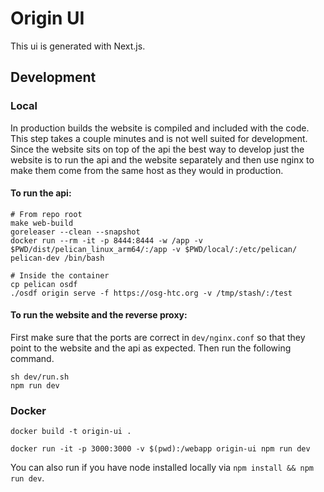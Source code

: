 # Origin UI

This ui is generated with Next.js.

## Development

### Local

In production builds the website is compiled and included with the code. This step
takes a couple minutes and is not well suited for development. Since the website
sits on top of the api the best way to develop just the website is to run the api
and the website separately and then use nginx to make them come from the same host
as they would in production.

#### To run the api:

```shell
# From repo root
make web-build
goreleaser --clean --snapshot
docker run --rm -it -p 8444:8444 -w /app -v $PWD/dist/pelican_linux_arm64/:/app -v $PWD/local/:/etc/pelican/ pelican-dev /bin/bash
```

```shell
# Inside the container
cp pelican osdf
./osdf origin serve -f https://osg-htc.org -v /tmp/stash/:/test
```

#### To run the website and the reverse proxy:

First make sure that the ports are correct in `dev/nginx.conf` so that they point to
the website and the api as expected. Then run the following command.

```shell
sh dev/run.sh
npm run dev
```

### Docker

```shell
docker build -t origin-ui .
```

```shell
docker run -it -p 3000:3000 -v $(pwd):/webapp origin-ui npm run dev
```

You can also run if you have node installed locally via `npm install && npm run dev`.
